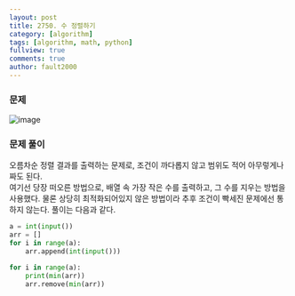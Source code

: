 ```yaml
---
layout: post
title: 2750. 수 정렬하기
category: [algorithm]
tags: [algorithm, math, python]
fullview: true
comments: true
author: fault2000
---
```

### 문제

![image](https://user-images.githubusercontent.com/73513005/151003704-f6dbf002-3d6b-44fa-89af-5c19a62acd4d.png)

### 문제 풀이

오름차순 정렬 결과를 출력하는 문제로, 조건이 까다롭지 않고 범위도 적어 아무렇게나 짜도 된다.  
여기선 당장 떠오른 방법으로, 배열 속 가장 작은 수를 출력하고, 그 수를 지우는 방법을 사용했다. 물론 상당히 최적화되어있지 않은 방법이라 추후 조건이 빡세진 문제에선 통하지 않는다. 풀이는 다음과 같다.

```python
a = int(input())
arr = []
for i in range(a):
    arr.append(int(input()))

for i in range(a):
    print(min(arr))
    arr.remove(min(arr))
```
